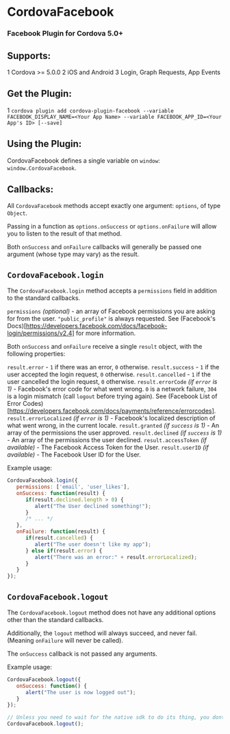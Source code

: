 # CordovaFacebook

### Facebook Plugin for Cordova 5.0+

## Supports:

   1 Cordova >= 5.0.0
   2 iOS and Android
   3 Login, Graph Requests, App Events

## Get the Plugin:

   1 `cordova plugin add cordova-plugin-facebook --variable FACEBOOK_DISPLAY_NAME=<Your App Name> --variable FACEBOOK_APP_ID=<Your App's ID> [--save]`

## Using the Plugin:

CordovaFacebook defines a single variable on `window`: `window.CordovaFacebook`.

## Callbacks:

All `CordovaFacebook` methods accept exactly one argument: `options`, of type `Object`.

Passing in a function as `options.onSuccess` or `options.onFailure` will allow you to listen to the result of that method.

Both `onSuccess` and `onFailure` callbacks will generally be passed one argument (whose type may vary) as the result.

## `CordovaFacebook.login`

The `CordovaFacebook.login` method accepts a `permissions` field in addition to the standard callbacks.

`permissions` _(optional)_ - an array of Facebook permissions you are asking for from the user. `"public_profile"` is always requested. See (Facebook's Docs)[https://developers.facebook.com/docs/facebook-login/permissions/v2.4] for more information.

Both `onSuccess` and `onFailure` receive a single `result` object, with the following properties:

`result.error` - `1` if there was an error, `0` otherwise.
`result.success` - `1` if the user accepted the login request, `0` otherwise.
`result.cancelled` - `1` if the user cancelled the login request, `0` otherwise.
`result.errorCode` _(if `error` is 1)_ - Facebook's error code for what went wrong. `0` is a network failure, `304` is a login mismatch (call `logout` before trying again). See (Facebook List of Error Codes)[https://developers.facebook.com/docs/payments/reference/errorcodes].
`result.errorLocalized` _(if `error` is 1)_ - Facebook's localized description of what went wrong, in the current locale.
`result.granted` _(if `success` is 1)_ - An array of the permissions the user approved.
`result.declined` _(if `success` is 1)_ - An array of the permissions the user declined.
`result.accessToken` _(if available)_ - The Facebook Access Token for the User.
`result.userID` _(if available)_ - The Facebook User ID for the User.

Example usage:

```javascript
CordovaFacebook.login({
   permissions: ['email', 'user_likes'],
   onSuccess: function(result) {
      if(result.declined.length > 0) {
         alert("The User declined something!");
      }
      /* ... */
   },
   onFailure: function(result) {
      if(result.cancelled) {
         alert("The user doesn't like my app");
      } else if(result.error) {
         alert("There was an error:" + result.errorLocalized);
      }
   }
});
```

## `CordovaFacebook.logout`

The `CordovaFacebook.logout` method does not have any additional options other than the standard callbacks.

Additionally, the `logout` method will always succeed, and never fail. (Meaning `onFailure` will never be called).

The `onSuccess` callback is not passed any arguments.

Example usage:

```javascript
CordovaFacebook.logout({
   onSuccess: function() {
      alert("The user is now logged out");
   }
});

// Unless you need to wait for the native sdk to do its thing, you dont even really need to use a callback:
CordovaFacebook.logout();
```


